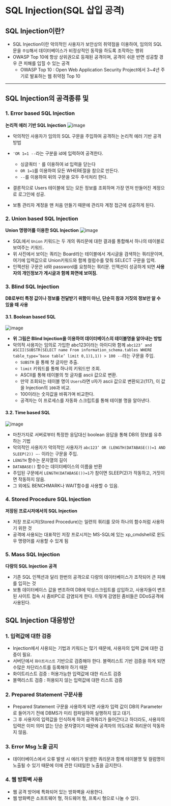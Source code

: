 # SQL Injection(SQL 삽입 공격)

## SQL Injection이란?
* SQL Injection이란 악의적인 사용자가 보안상의 취약점을 이용하여, 임의의 SQL문을 `주입`해서 데이터베이스가 비정상적인 동작을 하도록 조작하는 행위
* OWASP Top 10에 항상 상위권으로 등재된 공격이며, 공격이 쉬운 반면 성공할 경우 큰 피해를 입힐 수 있는 공격
  * OWASP Top 10 : Open Web Application Security Project에서 3~4년 주기로 발표하는 웹 취약점 Top 10


---

## SQL Injection의 공격종류 및 

### 1. Error based SQL Injection
**논리적 에러 기반 SQL Injection**
![image](https://user-images.githubusercontent.com/36829127/169639099-f784aba8-4e70-4dcc-8f5c-67ed9cbbcf59.png)

* 악의적인 사용자가 임의의 SQL 구문을 주입하여 공격하는 논리적 에러 기반 공격 방법
* `'OR 1=1 --`라는 구분을 id에 입력하여 공격한다.
  * 싱글쿼터 `'` 를 이용하여 id 입력을 닫는다
  * `OR 1=1`를 이용하여 모든 WHERE절을 참으로 만든다.
  * `--`를 이용하여 뒤의 구문을 모두 주석처리 한다.

* 결론적으로 Users 테이블에 있는 모든 정보를 조회하며 가장 먼저 만들어진 계정으로 로그인에 성공.
* 보통 관리자 계정을 맨 처음 만들기 때문에 관리자 계정 접근에 성공하게 된다.




### 2. Union based SQL Injection
**Union 명령어를 이용한 SQL Injection**
![image](https://user-images.githubusercontent.com/36829127/169639685-31905911-e1ab-43ba-a061-60479461b45a.png)

* SQL에서 `Union` 키워드는 두 개의 쿼리문에 대한 결과를 통합해서 하나의 테이블로 보여주는 키워드.
* 위 사진에서 보이는 쿼리는 Board라는 테이블에서 게시글을 검색하는 쿼리문이며, 여기에 입력값으로 Union키워드와 함께 컬럼수를 맞춰 SELECT 구문을 입력.
* 인젝션된 구문은 id와 password를 요청하는 쿼리문. 인젝션이 성공하게 되면 **사용자의 개인정보가 게시글과 함께 화면에 보여짐.**



### 3. Blind SQL Injection
**DB로부터 특정 값이나 정보를 전달받기 위함이 아닌, 단순히 참과 거짓의 정보만 알 수 있을 때 사용**

#### 3.1. Boolean based SQL
![image](https://user-images.githubusercontent.com/36829127/169639935-fd609c09-b174-42f7-b4aa-202bcb85a3d0.png)

* **위 그림은 Blind Injection을 이용하여 데이터베이스의 테이블명을 알아내는 방법**
* 악의적 사용자는 임의로 가입한 abc123이라는 아이디와 함께 `abc123’ and ASCII(SUBSTR(SELECT name From information_schema.tables WHERE table_type=’base table’ limit 0,1)1,1)) > 100 --`라는 구문을 주입.
  * `SUBSTR` 을 통해 첫 글자만 추출.
  * `limit` 키워드를 통해 하나의 키워드만 조회.
  * ASCII를 통해 테이블의 첫 글자를 ascii 값으로 변환.
  * 만약 조회되는 테이블 명이 `Users`라면 `U`자가 ascii 값으로 변환되고(117), 이 값을 Injection의 `100`과 비교.
  * 100이라는 숫자값을 바꿔가며 비교한다.
  * 공격자는 이 프로세스를 자동화 스크립트를 통해 테이블 명을 알아낸다.


#### 3.2. Time based SQL

![image](https://user-images.githubusercontent.com/36829127/169640367-47295475-4b11-4637-ad6b-1e22643511a6.png)

* 마찬가지로 서버로부터 특정한 응답대신 boolean 응답을 통해 DB의 정보를 유추하는 기법
* 악의적인 사용자가 악의적인 사용자가 `abc123’ OR (LENGTH(DATABASE())=1 AND SLEEP(2)) –-` 이라는 구문을 주입.
 * `LENGTH` 함수는 문자열의 길이
 * `DATABASE()` 함수는 데이터베이스의 이름을 반환
 * 주입된 구문에서 `LENGTH(DATABASE())=1`가 참이면 SLEEP(2)가 작동하고, 거짓이면 작동하지 않음.
 * 그 외에도 BENCHMARK나 WAIT함수를 사용할 수 있음.


### 4. Stored Procedure SQL Injection
**저장된 프로시저에서의 SQL Injection**

* 저장 프로시저(Stored Procedure)는 일련의 쿼리를 모아 하나의 함수처럼 사용하기 위한 것
* 공격에 사용되는 대표적인 저장 프로시저는 MS-SQL에 있는 xp_cmdshell로 윈도우 명령어를 사용할 수 있게 됨


### 5. Mass SQL Injection
**다량의 SQL Injection 공격**

* 기존 SQL 인젝션과 달리 한번의 공격으로 다량의 데이터베이스가 조작되어 큰 피해를 입히는 것
* 보통 데이터베이스 값을 변조하여 DB에 악성스크립트를 삽입하고, 사용자들이 변조된 사이트 접속 시 좀비PC로 감염되게 한다. 이렇게 감염된 좀비들은 DDoS공격에 사용된다.

## SQL Injection 대응방안

### 1. 입력값에 대한 검증
* Injection에서 사용되는 기법과 키워드는 많기 때문에, 사용자의 입력 값에 대한 검증이 필요.
* 서버단에서 `화이트리스트` 기반으로 검증해야 한다. 블랙리스트 기반 검증을 하게 되면 수많은 차단리스트를 등록해야 하기 때문
 * 화이트리스트 검증 : 허용가능한 입력값에 대한 리스트 검증
 * 블랙리스트 검증 : 허용되지 않는 입력값에 대한 리스트 검증

### 2. Prepared Statement 구문사용
* Prepared Statement 구문을 사용하게 되면 사용자 입력 값이 DB의 Parameter로 들어가기 전에 DBMS가 미리 컴파일하여 실행하지 않고 대기.
* 그 후 사용자의 입력값을 인식하게 하여 공격쿼리가 들어간다고 하더라도, 사용자의 입력은 이미 의미 없는 단순 문자열이기 때문에 공격자의 의도대로 쿼리문이 작동하지 않음.

### 3. Error Msg 노출 금지
* 데이터베이스에서 오류 발생 시 에러가 발생한 쿼리문과 함께 테이블명 및 컬럼명이 노출될 수 있기 때문에 이에 관한 디테일한 노출을 금지한다.

### 4. 웹 방화벽 사용
* 웹 공격 방어에 특화되어 있는 방화벽을 사용한다.
* 웹 방화벽은 소프트웨어 형, 하드웨어 형, 프록시 형으로 나눌 수 있다.
